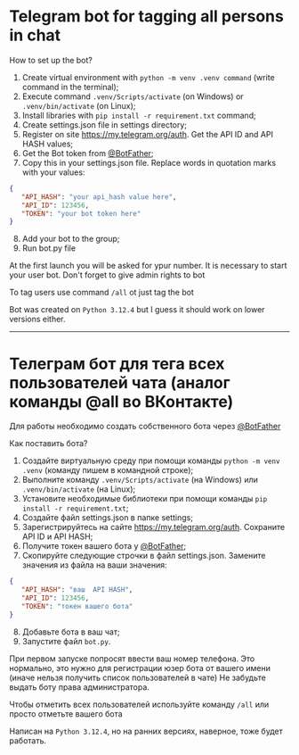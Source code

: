 # Telegram bot for tagging all persons in chat

How to set up the bot?
1) Create virtual environment with `python -m venv .venv command` (write command in the terminal);
2) Execute command `.venv/Scripts/activate` (on Windows) or `.venv/bin/activate` (on Linux);
3) Install libraries with `pip install -r requirement.txt` command;
4) Create settings.json file in settings directory;
5) Register on site https://my.telegram.org/auth. Get the API ID and API HASH values;
6) Get the Bot token from [@BotFather](t.me/botfather);
7) Copy this in your settings.json file. Replace words in quotation marks with your values:
```json
{
   "API_HASH": "your api_hash value here",
   "API_ID": 123456,
   "TOKEN": "your bot token here"
}
```
8) Add your bot to the group;
9) Run bot.py file


At the first launch you will be asked for ypur number. It is necessary to start your user bot.
Don't forget to give admin rights to bot

To tag users use command `/all` ot just tag the bot

Bot was created on `Python 3.12.4` but I guess it should work on lower versions either.

-----------------------------------------------
# Телеграм бот для тега всех пользователей чата (аналог команды @all во ВКонтакте)

Для работы необходимо создать собственного бота через [@BotFather](t.me/BotFather)

Как поставить бота?
1) Создайте виртуальную среду при помощи команды `python -m venv .venv` (команду пишем в командной строке);
2) Выполните команду `.venv/Scripts/activate` (на Windows) или `.venv/bin/activate` (на Linux);
3) Установите необходимые библиотеки при помощи команды `pip install -r requirement.txt`;
4) Создайте файл settings.json в папке settings;
5) Зарегистрируйтесь на сайте https://my.telegram.org/auth. Сохраните API ID и API HASH;
6) Получите токен вашего бота у [@BotFather](t.me/BotFather);
7) Скопируйте следующие строчки в файл settings.json. Замените значения из файла на ваши значения:
```json
{
   "API_HASH": "ваш  API HASH",
   "API_ID": 123456,
   "TOKEN": "токен вашего бота"
}
```
8) Добавьте бота в ваш чат;
9) Запустите файл `bot.py`.

При первом запуске попросят ввести ваш номер телефона. Это нормально, это нужно для регистрации юзер бота от вашего имени (иначе нельзя получить список пользователей в чате)
Не забудьте выдать боту права администратора.

Чтобы отметить всех пользователей используйте команду `/all` или просто отметьте вашего бота

Написан на `Python 3.12.4`, но на ранних версиях, наверное, тоже будет работать.
